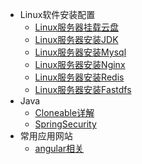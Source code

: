 * Linux软件安装配置
    * [Linux服务器挂载云盘](linux/mountDisk)
    * [Linux服务器安装JDK](linux/installJdk)
    * [Linux服务器安装Mysql](linux/installMysql)
    * [Linux服务器安装Nginx](linux/installNginx)
    * [Linux服务器安装Redis](linux/installRedis)
    * [Linux服务器安装Fastdfs](linux/installFastdfs)
* Java
    * [Cloneable详解](java/cloneable)
    * [SpringSecurity](java/SpringSecurity)
* 常用应用网站
    * [angular相关](website/angular)

